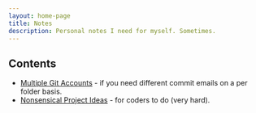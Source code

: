 ```yaml
---
layout: home-page
title: Notes
description: Personal notes I need for myself. Sometimes.
---
```


## Contents

- [Multiple Git Accounts](./multiple-git-accounts) - if you need
  different commit emails on a per folder basis.
- [Nonsensical Project Ideas](./nonsensical-project-ideas) - for coders to do (very hard).

